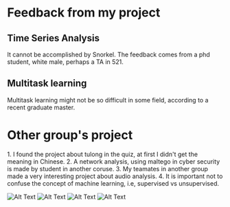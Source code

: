 Feedback from my project
==

Time Series Analysis
--
<p> It cannot be accomplished by Snorkel. The feedback comes from a phd student, white male, perhaps a TA in 521. <p>

Multitask learning
--

<p> Multitask learning might not be so difficult in some field, according to a recent graduate master. <p>

Other group's project
===

<p>1. I found the project about tulong in the quiz, at first I didn't get the meaning in Chinese.
   2. A network analysis, using maltego in cyber security is made by student in another coruse.
   3. My teamates in another group made a very interesting project about audio analysis.
   4. It is important not to confuse the concept of machine learning, i.e, supervised vs unsupervised.<p>
   
![Alt Text]()
![Alt Text]()
![Alt Text]()
![Alt Text]()
